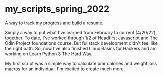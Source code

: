 # my_scripts_spring_2022
A way to track my progress and build a resume.

Simply a way to put what I've learned from February to current (4/20/22) together. 
To date, I've worked through 1/2 of Headfirst Javascript and The Odin Project foundations course.
But fullstack development didn't feel like the right path.
So, now I've also finished Linux Basics for Hackers and am working on Learn Python 3 The Hard Way.

My first script was a simple way to calculate bmr calories and weight loss macros for an individual. 
I'm excited to create much more. 